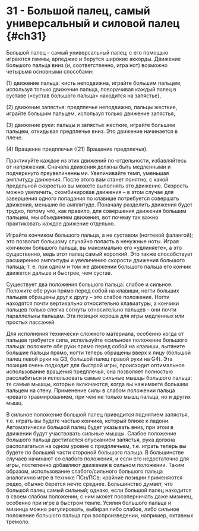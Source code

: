 # 31 - Большой палец, самый универсальный и силовой палец {#ch31}

Большой палец – самый универсальный палец; с его помощью играются гаммы, арпеджио и берутся широкие аккорды. Движение большого пальца вниз (и, соответственно, игра нот) возможно четырьмя основными способами:

(1) движение пальца: кисть неподвижна, играйте большим пальцем, используя только движение пальца, поворачивая каждый палец в суставе («сустав большого пальца» находится на запястье),

(2) движение запястья: предплечье неподвижно, пальцы жесткие, играйте большим пальцем, используя только движение запястья,

(3) движение руки: пальцы и запястье жесткие, играйте большим пальцем, откидывая предплечье вниз. Это движение начинается в плече.

(4) Вращение предплечья ((21) Вращение предплечья).

Практикуйте каждое из этих движений по-отдельности, избавляйтесь от напряжения. Сначала движения должны быть медленными и подчеркнуто преувеличенными. Увеличивайте темп, уменьшая амплитуду движения. После этого вам станет понятно, с какой предельной скоростью вы можете выполнять это движение. Скорость можно увеличить, скомбинировав движения – в этом случае для завершения одного попадания по клавише потребуется совершать движения, меньшие по амплитуде. Поначалу разделить движения будет трудно, потому что, как правило, для совершения движения большим пальцем, мы объединяем движения, вот почему так важно практиковать каждое движение отдельно.

Играйте кончиком большого пальца, а не суставом (ногтевой фалангой); это позволит большому случайно попасть в ненужные ноты. Играя кончиком большого пальца, вы максимально его «удлиняете», а это существенно, ведь этот палец самый короткий. Это также способствует расширению амплитуды и увеличению скорости движения большого пальца; т. е. при одном и том же движении большого пальца его кончик движется дальше и быстрее, чем сустав.

Существует два положения большого пальца: слабое и сильное. Положите обе руки прямо перед собой на клавиши, ногти больших пальцев обращены друг к другу – это слабое положение. Ногти находятся почти вертикально относительно клавиатуры, а кончики пальцев только слегка согнуты относительно пальцев – они почти параллельны пальцам. Эта позиция хороша для игры медленных или простых пассажей.

Для исполнения технически сложного материала, особенно когда от пальцев требуется сила, используйте «сильное» положение большого пальца: положите обе руки прямо перед собой на клавиши, вытяните большие пальцы прямо, ногти теперь обращены вверх к лицу (большой палец левой руки на G3, большой палец правой руки на G4). Эта позиция очень подходит для быстрой игры, происходит оптимальное использование вращения предплечья, она позволяет полностью расслабиться и использовать самые сильные мышцы большого пальца: те самые мышцы, которые включаются, когда вы нажимаете большим пальцем на стену. Применение силы в слабом положении пальца чревато травмированием, при чем не только мышц пальца, но и других мышц.

В сильное положение большой палец приводится поднятием запястья, т.е. играть вы будете частью кончика, который ближе к ладони. Автоматически большой палец будет указывать вниз, при этом в движении будут участвовать сильные мышцы. Слабое положение большого пальца достигается опусканием запястья, рука должна располагаться на одном уровне с предплечьем, т.е. играть теперь вы будете по большей части стороной большого пальца. В большинстве случаев начинают со слабого положения, и если его недостаточно для игры, постепенно добавляют движения в сильном положении. Таким образом, использование слабого/сильного большого пальца аналогично игре в технике ПСн/ПСв; крайние позиции применяются редко, обычно берется нечто среднее. Большинство думает, что большой палец самый сильный; однако, если большой палец находится в своем слабом положении, с ним может посоперничать даже мизинец, особенно при игре в быстром темпе. Усилия большого пальца и мизинца можно регулировать, выбирая либо слабое, либо сильное положение большого пальца при воспроизведении, например, октавных тремоло.
